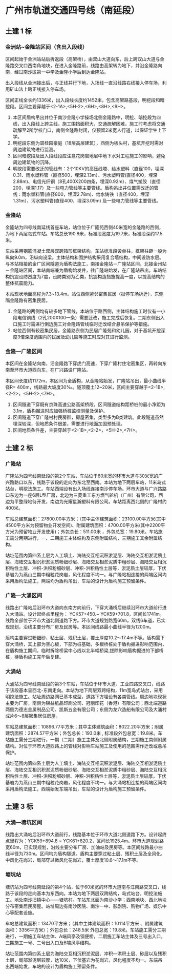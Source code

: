 广州市轨道交通四号线（南延段）
==========

## 土建 1 标

### 金洲站~金隆站区间（含出入段线）

区间起始于金洲站站后折返段（高架桥），由双山大道向东，后上跨双山大道与金隆路交叉口西南角地块，在进入金隆路前，线路由高架转为地下，并沿金隆路向南，经过南沙区第一中学及金隆小学后到达金隆站。

出入段线从金洲接出后，与正线并行下地，入场线一直沿线路右线接入停车场，利用矿山法上跨正线接入停车场。

区间正线全长约1336米，出入段线长度约1452米，包含高架路基段，明挖段和暗挖段。区间主要穿越于<2-1A>,<5H-2>,<6H>,<8H>,<9H>。

1. 本区间盾构吊出井位于南沙金隆小学操场北侧金隆路中，明挖、暗挖段为四线，出入段线上跨主线，施工围挡面积大，交通疏解困难。施工时考虑将交通疏解至2所学校门口，南侧金隆路封闭，仅预留2米宽人行道，以保证学生上下学。
2. 明挖段东侧为碧桂园豪庭（18层高层建筑），西侧为板头村，基坑开挖时需对周边建筑物进行监测。
3. 区间暗挖段及出入段线段应注意花岗岩地层中地下水对工程施工的影响，避免周边建筑物的沉降。
3. 明挖段需要改迁的管线有：2个10KV的高压线塔、给水塑料（直径100，埋深0.31、雨水塑料管（直径500，埋深2.13m）、污水塑料管(直径400，埋深2.88m)、电信光纤铜（8孔400X200四条，埋深0.92m）、煤气塑胶（直径200，埋深1.17）及一些电力管线等主要管线。盾构吊出井位置需改迁的管线：雨水塑料管(直径800，埋深2.78m)、给水铸铁（直径400，埋深1.31m）、污水塑料管(直径400，埋深3.09m) 及一些电力管线等主要管线。

### 金隆站

金隆站为四号线南延线首座车站，站位位于广隆苑西侧40米宽的金隆路的西侧，为地下两层岛式车站。车站总长190.8米，标准段宽度为19.7米，标准段深约17.5米。

车站采用钢筋混凝土双层双跨箱形框架结构。车站标准段设单柱，框架柱距一般为纵向9.0m，沿纵向设梁。主体结构和围护结构采用复合墙结构，中间设防水层。与本站相接的金广区间隧道为盾构法施工，南接金隆站－广隆站区间，北接金州站－金隆站区间，本站南端兼为盾构始发井，往广隆站始发，在广隆站吊出。车站结构抗震设防烈度为7度，设防类别为乙类，抗震构造措施提高一度，以提高结构的整体抗震能力。

本站现状地面高程为7.3~13.4m。站位西侧紧邻密集民居（拟停车场拆迁），东侧隔金隆路有密集民居。

1. 金隆路的两侧均有较多地下管线，本站位于路西侧，主体结构施工时仅有一小段电信铜线（2孔200X100一条）需要迁改，施工完成后恢复。二期东侧出入口施工时需进行倒边施工对金隆路管线临时迁改结合悬吊保护等措施。
2. 站位西侧有较密集民居，金隆路东侧为民居广隆苑和幼儿园，对于基坑开挖深度3倍深度范围内的民居及幼儿园等施工时应对其进行监测。

### 金隆—广隆区间

本区间在金隆站向南，沿金隆路下穿虎门高速，下穿广隆村住宅密集区，再转向东南至环市大道西向东，在广兴路设广隆站。

本区间长度约1172m，本区间为全盾构，从金隆站始发，广隆站吊出，最小曲线半径R= 400m，线路最大坡度30‰。隧顶覆土12~20米，区间主要穿越于<2-1B>,<2-2>，<5H-2>,<7H>。

1. 区间隧道下穿既有京珠高速公路高架桥段，区间隧道结构距桥桩的最小净距为3.1m，盾构掘进时应加强桥桩监控测量及保护。
2. 区间隧道下穿广隆村村民房群，房屋密集，类型多为B类建筑。此段隧道虽然埋深较深，但地质条件很差，需要进行地面加固预处理。
3. 区间地质条件差，主要穿越于<2-1B>,<2-2>，<5H-2>,<7H>。


## 土建 2 标

### 广隆站

广隆站为四号线南延段的第2个车站，车站位于60米宽的环市大道与30米宽的广兴路路口以东，线路于该段的走向为东北至西南。本站为地下两层车站，11米岛式站台，明挖法施工。车站西端设有出入场线连接南沙停车场。环市大道与广兴路路口东边为一座6层L型厂房，北边为三菱重工东方燃气轮机（广州）有限公司，西边为平整绿地待开发，南边为光耀星瀚塑料有限公司。车站距离西北侧的广隆村约400米。

车站总建筑面积：27800.00平方米；（其中主体建筑面积：23100.00平方米(其中4500平方米为预留物业开发空间)、附属建筑面积：4700.00平方米(其中2200平方米为预留物业开发使用)；外包总长：511.00米 ，外包总宽：19.80米。车站施工需分两期进行，一、二期施工主体结构及东侧附属结构，三期施工其余附属结构。

站址范围内第四系土层为人工填土、海陆交互相沉积淤泥层、海陆交互相淤泥质土层、海陆交互相沉积淤泥质粉细砂层、海陆交互相淤泥质中粗砂层、海陆交互相沉积粘性土层、冲积-洪积粉细砂层、冲积-洪积粘性土层等，淤泥质土层较厚，下伏基岩为为燕山三期中粗粒花岗岩，风化程度不均一。与广隆站相连接的两端区间均采用盾构法施工，两端均为盾构吊出，车站的设计为盾构施工预留条件。

### 广隆—大涌区间

线路出广隆站后沿环市大道向东南方向前行，下穿大涌桥后继续沿环市大道前行进入大涌站。设计起终点里程为： YCK57+450.~ YCK59+701.8，区间长1741m。线路全部位于环市大道北侧道路下方。环市大道规划路宽60m，双线6车道，已实现规划，沿线主要分布厂房及民房等。本区间线路最小曲线半径为1200m。

盾构主要穿过粉细砂、粘土层、残积土层，覆土厚度10.2～17.4m不等。盾构需下穿大涌桥，其上部为空心板，下部为桩基础，多根桥桩处于盾构掘进影响范围内，在盾构施工期间，临时拆除桥梁中心线以北半幅桥梁,拔除影响盾构掘进的下部桥桩，待盾构施工完毕后复建。

### 大涌站

大涌站为四号线南延段的第3个车站，车站位于环市大道、工业四路交叉口，线路于该段基本呈西北-东南走向。本站为地下两层双跨结构，11m宽岛式站台，采用明挖法施工。站址周边路网已基本成型，道路下方埋设有各类管线。周边地块现状主要为厂房，南侧为锦益纸品印刷公司、冠丽印花（香港）有限公司；西北端道路两侧为德志金属制品公司、凯斯五金有限公司；东侧为龙穴造船有限公司及大涌村成片6～8层密集居住房屋。

车站总建筑面积：10896.77平方米；其中主体建筑面积：8022.20平方米；附属建筑面积：2874.57平方米；外包总长：193.0米 , 标准段外包总宽：19.8米。车站施工需分三期进行，一期（二期）施工主体及北侧附属结构，三期施工南侧附属结构。对位于环市大道西路上的管线对影响车站施工及使用的范围需作迁改或悬吊保护。

站址范围内第四系土层为人工填土、海陆交互相沉积淤泥层、海陆交互相淤泥质土层、海陆交互相沉积淤泥质粉细砂层、海陆交互相淤泥质中粗砂层、海陆交互相沉积粘性土层、冲积-洪积粉细砂层、冲积-洪积粘性土层等，淤泥质土层较厚，下伏基岩为为燕山三期中粗粒花岗岩，风化程度不均一。与大涌站相连接的两端区间均采用盾构法施工，西端始发东端吊出，车站的设计为盾构施工预留条件。


## 土建 3 标

### 大涌—塘坑区间

线路出大涌站后沿环市大道前行，线路基本位于环市大道北侧道路下方。设计起终点里程为：YCK59+894.8 ~ YCK61+820.2，区间长1925.4m。环市大道规划路宽60m，已实现规划，沿线主要分布厂房、加油站及民房等。本区间线路最小曲线半径为730m。区间均为盾构隧道。盾构主要穿过粘土层、残积土层及全风化、中风化花岗岩，局部穿过微风化花岗岩，覆土厚度10.6～17.1m不等。

### 塘坑站

塘坑站为四号线南延段的第4个站，位于60米宽的环市大道南与江南路交叉口，线路于该段的走向基本为东西向。本站为地下两层双跨结构，岛式站台，明挖法施工。地处南沙旧镇中心——塘坑村。车站东北面为南沙小学；西南地块、西北地块分布密集居民房屋。站址周边有南沙医院、南沙一中、影剧院、购物广场、娱乐中心等配套设施。

车站总建筑面积：13470平方米；（其中主体建筑面积：10114平方米 、附属建筑面积：3356平方米）；外包总长：248.5米  外包总宽：19.8米。车站施工需分三期进行，一期施工车站主体、A端风亭及钢便桥，二期施工车站主体及三号出入口，三期施工一号、二号出入口及B端风亭结构。

站址范围内第四系土层为海陆交互相沉积淤泥层、冲积—洪积土层、砂层以及残积土层，局部淤泥层较厚，达10米，下伏基岩为花岗岩，风化程度不均一。东端吊出西端始发，车站的设计为盾构施工预留条件。


